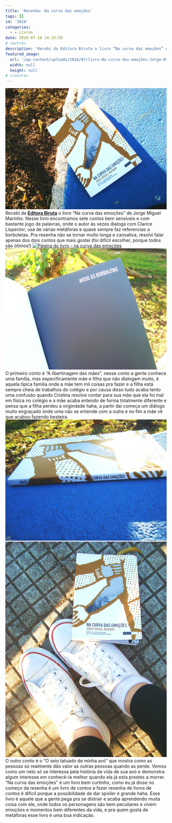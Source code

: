 ```yaml
---
title: 'Resenha: Na curva das emoções'
tags: []
id: '3818'
categories:
  - - Livros
date: 2016-07-18 14:33:59
# <extra>
description: 'Recebi da Editora Biruta o livro “Na curva das emoções” de Jorge Miguel Marinho. Nesse livro encontramos sete contos bem sensíveis e com bastante jogo de palavras, onde o autor às vezes dialoga com Clarice Lispector, usa de várias metáforas e quase sempre faz referencias a borboletas. Pra resenha não se tornar muito longa e cansativa, resolvi falar apenas dos dois contos que mais gostei (foi difícil escolher, porque todos são ótimos!) O primeiro conto é “A libertinagem das mães”, nesse conto a gente conhece uma família, mas especificamente mãe e filha que não dialogam muito, é aquela típica família onde a mãe tem mil coisas pra fazer e a filha está sempre cheia de trabalhos do colégio e por causa disso tudo acaba tento uma confusão quando Cristina resolve contar para sua mãe que ela foi mal em física &hellip;'
featured_image: 
  url: '/wp-content/uploads/2016/07/livro-Na-curva-das-emoções-Jorge-Miguel-Marinho-1024x768.jpg'
  width: null
  height: null
# </extra>
---
```


[![resenha na curva das emoções - Jorge Miguel Marinho](/wp-content/uploads/2016/07/livro-Na-curva-das-emoções-Jorge-Miguel-Marinho-1024x768.jpg)](/wp-content/uploads/2016/07/livro-Na-curva-das-emoções-Jorge-Miguel-Marinho.jpg) Recebi da **[Editora Biruta](https://www.editorabiruta.com.br/)** o livro “Na curva das emoções” de Jorge Miguel Marinho. Nesse livro encontramos sete contos bem sensíveis e com bastante jogo de palavras, onde o autor às vezes dialoga com Clarice Lispector, usa de várias metáforas e quase sempre faz referencias a borboletas. Pra resenha não se tornar muito longa e cansativa, resolvi falar apenas dos dois contos que mais gostei (foi difícil escolher, porque todos são ótimos!) [![Página do livro - na curva das emoções ](/wp-content/uploads/2016/07/resenha-do-livro-na-curva-das-emoões-1024x768.jpg)](/wp-content/uploads/2016/07/resenha-do-livro-na-curva-das-emoões.jpg) [![página do livro na curva das emoções - resenha ](/wp-content/uploads/2016/07/livro-na-curva-das-emoções-resumo-1024x768.jpg)](/wp-content/uploads/2016/07/livro-na-curva-das-emoções-resumo.jpg) O primeiro conto é “A libertinagem das mães”, nesse conto a gente conhece uma família, mas especificamente mãe e filha que não dialogam muito, é aquela típica família onde a mãe tem mil coisas pra fazer e a filha está sempre cheia de trabalhos do colégio e por causa disso tudo acaba tento uma confusão quando Cristina resolve contar para sua mãe que ela foi mal em física no colégio e a mãe acaba entendo de forma totalmente diferente e pensa que a filha perdeu a virgindade haha, a partir daí começa um diálogo muito engraçado onde uma não se entende com a outra e no fim a mãe vê que acabou fazendo besteira. [![resenha do livro - na curva das emoções](/wp-content/uploads/2016/07/lombada-do-livro-na-curva-das-emoções-1024x768.jpg)](/wp-content/uploads/2016/07/lombada-do-livro-na-curva-das-emoções.jpg) [![resumo do livro - na curva das emoções](/wp-content/uploads/2016/07/resumo-na-curva-das-emoções-jorge-miguel-marinho-768x1024.jpg)](/wp-content/uploads/2016/07/resumo-na-curva-das-emoções-jorge-miguel-marinho.jpg) O outro conto é o “O seio tatuado de minha avó” que mostra como as pessoas só realmente dão valor as outras pessoas quando as perde. Vemos como um neto só se interessa pela história de vida de sua avó e demonstra algum interesse em conhecê-la melhor quando ela já esta prestes a morrer. “Na curva das emoções” é um livro bem curtinho, como eu já disse no começo da resenha é um livro de contos e fazer resenha de livros de contos é difícil porque a possibilidade de dar spoiler é grande haha. Esse livro é aquele que a gente pega pra se distrair e acaba aprendendo muita coisa com ele, onde todos os personagens são bem peculiares e vivem emoções e momentos bem diferentes da vida, e pra quem gosta de metáforas esse livro é uma boa indicação.
